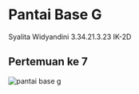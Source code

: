 # Pantai Base G
Syalita Widyandini
3.34.21.3.23
IK-2D
## Pertemuan ke 7
![pantai base g](https://user-images.githubusercontent.com/117131647/199218338-2fb042f1-b38c-42b4-8097-40d0bb956421.png)
